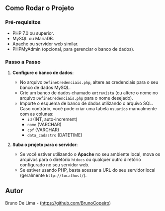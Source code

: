 
## Como Rodar o Projeto

### Pré-requisitos

- PHP 7.0 ou superior.
- MySQL ou MariaDB.
- Apache ou servidor web similar.
- PHPMyAdmin (opcional, para gerenciar o banco de dados).

### Passo a Passo



1. **Configure o banco de dados**:
    - No arquivo `DefineCredenciais.php`, altere as credenciais para o seu banco de dados MySQL.
    - Crie um banco de dados chamado `entrevista` (ou altere o nome no arquivo `DefineCredenciais.php` para o nome desejado).
    - Importe o esquema de banco de dados utilizando o arquivo SQL. Caso contrário, você pode criar uma tabela `usuarios` manualmente com as colunas:
      - `id` (INT, auto-increment)
      - `nome` (VARCHAR)
      - `cpf` (VARCHAR)
      - `data_cadastro` (DATETIME)

2. **Suba o projeto para o servidor**:
    - Se você estiver utilizando o **Apache** no seu ambiente local, mova os arquivos para o diretório `htdocs` ou qualquer outro diretório configurado no seu servidor web.
    - Se estiver usando PHP, basta acessar a URL do seu servidor local (geralmente `http://localhost/`).





## Autor

Bruno De Lima - (https://github.com/BrunoCopeiro)

